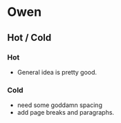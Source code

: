 # Owen

## Hot / Cold 

### Hot

- General idea is pretty good.

### Cold 

- need some goddamn spacing
- add page breaks and paragraphs. 
